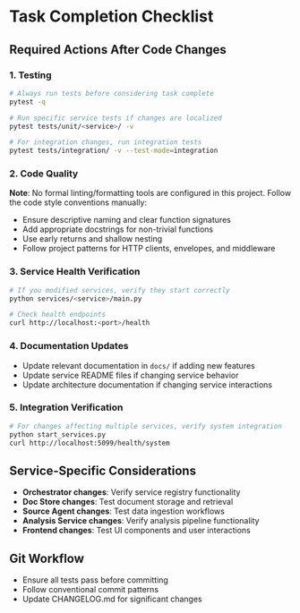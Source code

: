 # Task Completion Checklist

## Required Actions After Code Changes

### 1. Testing
```bash
# Always run tests before considering task complete
pytest -q

# Run specific service tests if changes are localized
pytest tests/unit/<service>/ -v

# For integration changes, run integration tests
pytest tests/integration/ -v --test-mode=integration
```

### 2. Code Quality
**Note**: No formal linting/formatting tools are configured in this project. Follow the code style conventions manually:
- Ensure descriptive naming and clear function signatures
- Add appropriate docstrings for non-trivial functions
- Use early returns and shallow nesting
- Follow project patterns for HTTP clients, envelopes, and middleware

### 3. Service Health Verification
```bash
# If you modified services, verify they start correctly
python services/<service>/main.py

# Check health endpoints
curl http://localhost:<port>/health
```

### 4. Documentation Updates
- Update relevant documentation in `docs/` if adding new features
- Update service README files if changing service behavior
- Update architecture documentation if changing service interactions

### 5. Integration Verification
```bash
# For changes affecting multiple services, verify system integration
python start_services.py
curl http://localhost:5099/health/system
```

## Service-Specific Considerations
- **Orchestrator changes**: Verify service registry functionality
- **Doc Store changes**: Test document storage and retrieval
- **Source Agent changes**: Test data ingestion workflows  
- **Analysis Service changes**: Verify analysis pipeline functionality
- **Frontend changes**: Test UI components and user interactions

## Git Workflow
- Ensure all tests pass before committing
- Follow conventional commit patterns
- Update CHANGELOG.md for significant changes